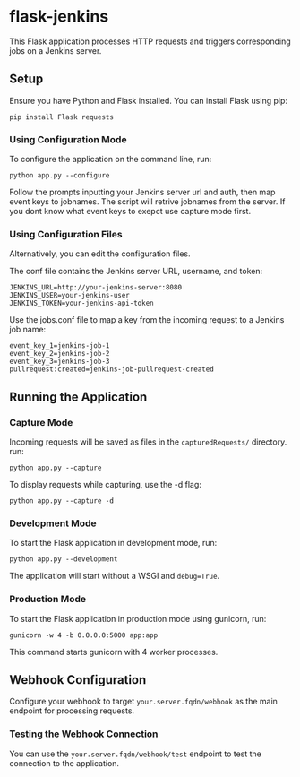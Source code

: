 # flask-jenkins
This Flask application processes HTTP requests and triggers corresponding jobs on a Jenkins server.

## Setup

Ensure you have Python and Flask installed. You can install Flask using pip:

```pip install Flask requests```

### Using Configuration Mode
To configure the application on the command line, run:

```python app.py --configure```

Follow the prompts inputting your Jenkins server url and auth, then map event keys to jobnames. The script will retrive jobnames from the server. If you dont know what event keys to exepct use capture mode first.

### Using Configuration Files

Alternatively, you can edit the configuration files.

The conf file contains the Jenkins server URL, username, and token:

```
JENKINS_URL=http://your-jenkins-server:8080
JENKINS_USER=your-jenkins-user
JENKINS_TOKEN=your-jenkins-api-token
```

Use the jobs.conf file to map a key from the incoming request to a Jenkins job name:

```
event_key_1=jenkins-job-1
event_key_2=jenkins-job-2
event_key_3=jenkins-job-3
pullrequest:created=jenkins-job-pullrequest-created
```

## Running the Application

### Capture Mode
Incoming requests will be saved as files in the ```capturedRequests/``` directory. run:

```python app.py --capture```

To display requests while capturing, use the -d flag:

```python app.py --capture -d```

### Development Mode
To start the Flask application in development mode, run:

```python app.py --development```

The application will start without a WSGI and ```debug=True```.

### Production Mode
To start the Flask application in production mode using gunicorn, run:

```gunicorn -w 4 -b 0.0.0.0:5000 app:app```

This command starts gunicorn with 4 worker processes.

## Webhook Configuration

Configure your webhook to target ```your.server.fqdn/webhook``` as the main endpoint for processing requests.

### Testing the Webhook Connection

You can use the ```your.server.fqdn/webhook/test``` endpoint to test the connection to the application.
